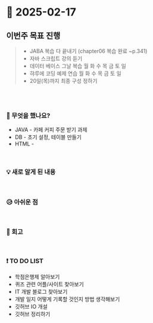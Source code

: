 # 📅 2025-02-17

## 이번주 목표 진행
>- JABA 복습 다 끝내기 (chapter06 복습 완료 ~p.341)
>- 자바 스크립트 강의 듣기
>- 데이터 베이스 그날 복습 월 화 수 목 금 토 일 
>- 햐루에 코딩 예제 연습 월 화 수 목 금 토 일
>- 20일(목)까지 최종 구성 정하기

<br><br>

### 👀 무엇을 했나요?
- JAVA - 카페 커피 주문 받기 과제
- DB - 초기 설정, 테이블 만들기
- HTML - 

<br>

### 💡 새로 알게 된 내용


<br>

### 😥 아쉬운 점


<br>

### 💬 회고


<br>

### ❗ TO DO LIST
- 학점은행제 알아보기
- 퀴즈 관련 어플/사이트 찾아보기
- IT 개발 블로그 찾아보기
- 개발 일지 어떻게 기록할 것인지 방법 생각해보기
- 깃허브 IO 개설
- 깃허브 정리하기
